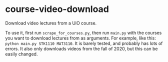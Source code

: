 # course-video-download
Download video lectures from a UiO course.

To use it, first run `scrape_for_courses.py`, then run `main.py` with the courses you want to download lectures from as arguments. For example, like this: `python main.py STK1110 MAT3110`. It is barely tested, and probably has lots of errors. It also only downloads videos from the fall of 2020, but this can be easily changed.
